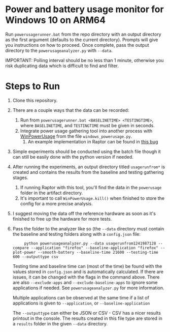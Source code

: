 # Power and battery usage monitor for Windows 10 on ARM64

Run `powerusagerunner.bat` from the repo directory with an output directory as the first argument (defaults to the current directory). Prompts will give you instructions on how to proceed. Once complete, pass the output directory to the `powerusageanalyzer.py` with `--data`. 

IMPORTANT: Polling interval should be no less than 1 minute, otherwise you risk duplicating data which is difficult to find and filter.

# Steps to Run

1. Clone this repository.
1. There are a couple ways that the data can be recorded:
	1. Run from `powerusagerunner.bat <BASELINETIME> <TESTINGTIME>`, where `BASELINETIME`, and `TESTINGTIME` must be given in seconds.
	1. Integrate power usage gathering tool into another process with [WinPowerUsage](https://github.com/gmierz/powerusage-windows-arm64/blob/master/windows_powerusage.py#L64-L135) from the file `windows_powerusage.py`.
		1. An example implementation in Raptor can be found in [this bug](https://bugzilla.mozilla.org/show_bug.cgi?id=1525804)
1. Simple experiments should be conducted using the batch file though it can still be easily done with the python version if needed.
1. After running the experiments, an output directory titled `usagerunfrom*` is created and contains the results from the baseline and testing gathering stages.
	1. If running Raptor with this tool, you'll find the data in the `powerusage` folder in the artifact directory.
	1. It's important to call `WinPowerUsage.kill()` when finished to store the config for a more precise analysis.
1. I suggest moving the data off the reference hardware as soon as it's finished to free up the hardware for more tests.
1. Pass the folder to the analyzer like so (the `--data` directory must contain the baseline and testing folders along with a `config.json` file:
   ```
   		python powerusageanalyzer.py --data usagerunfrom1241987128 --compare --application "firefox" --baseline-application "firefox" --plot-power --smooth-battery --baseline-time 21600 --testing-time 600 --outputtype csv
   ```
   Testing time and baseline time can (most of the time) be found with the values stored in `config.json` and is automatically calculated. If there are issues, it can be changed with the flags in the command above. There are also `--exclude-apps` and `--exclude-baseline-apps` to ignore some applications if needed. See `powerusageanalyzer.py` for more information.

   Multiple applications can be observed at the same time if a list of applications is given to `--application`, or `--baseline-application`

   The `--outputtype` can either be JSON or CSV - CSV has a nicer results printout in the console. The results created in this file type are stored in a `results` folder in the given `--data` directory.